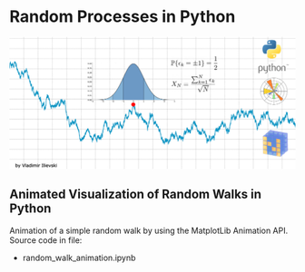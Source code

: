 # Random Processes in Python

<center>
<img src="../assets/random_walk_teaser.png" alt="Random Walk plot using Python, MatplotLib and NumPy" />
</center>

## Animated Visualization of Random Walks in Python

Animation of a simple random walk by using the MatplotLib Animation API. Source code in file:

- random_walk_animation.ipynb